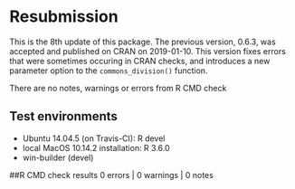 

# Resubmission 

This is the 8th update of this package. The previous version, 0.6.3, was 
accepted and published on CRAN on 2019-01-10. This version fixes errors that
were sometimes occuring in CRAN checks, and introduces a new parameter option
to the `commons_division()` function.

There are no notes, warnings or errors from R CMD check

## Test environments

* Ubuntu 14.04.5 (on Travis-CI): R devel
* local MacOS 10.14.2 installation: R 3.6.0
* win-builder (devel)
 

##R CMD check results
0 errors | 0 warnings | 0 notes
